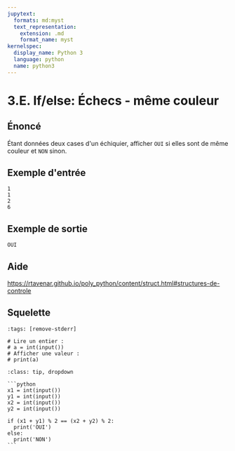 ```yaml
---
jupytext:
  formats: md:myst
  text_representation:
    extension: .md
    format_name: myst
kernelspec:
  display_name: Python 3
  language: python
  name: python3
---
```


# 3.E. If/else: Échecs - même couleur

## **Énoncé**

Étant données deux cases d'un échiquier, afficher `OUI` si elles sont de même couleur et `NON` sinon.



## **Exemple d'entrée**

```
1
1
2
6
```

## **Exemple de sortie**

```
OUI
```

## Aide

https://rtavenar.github.io/poly_python/content/struct.html#structures-de-controle

## Squelette

```{code-cell} python
:tags: [remove-stderr]

# Lire un entier :
# a = int(input())
# Afficher une valeur :
# print(a)
```

````{admonition} Cliquez ici pour voir la solution
:class: tip, dropdown

```python
x1 = int(input())
y1 = int(input())
x2 = int(input())
y2 = int(input())

if (x1 + y1) % 2 == (x2 + y2) % 2:
  print('OUI')
else:
  print('NON')
```
````
